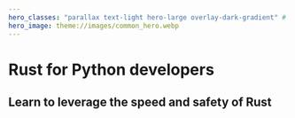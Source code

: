 ```yaml
---
hero_classes: "parallax text-light hero-large overlay-dark-gradient" # see https://demo.getgrav.org/blog-skeleton/blog/hero-classes
hero_image: theme://images/common_hero.webp
---
```


# Rust for Python developers

## Learn to leverage the speed and safety of Rust
